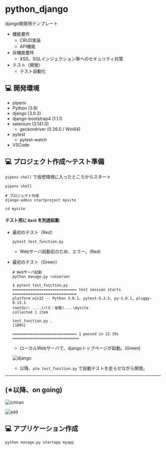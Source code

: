 # python_django

django開発用テンプレート

- 機能要件
  - CRUD実装
  - API機能
- 非機能要件
  - XSS、SQLインジェクション等へのセキュリティ対策
- テスト（開発）
  - テスト自動化


## 💻 開発環境

- pipenv
- Python (3.8)
- django  (3.0.3)
- django-bootstrap4 (1.1.1)
- selenium (3.141.0)
  - geckordriver (0.26.0 / Win64)
- pytest
  - pytest-watch
- VSCode


## 💻 プロジェクト作成～テスト準備

`pipenv shell` で仮想環境に入ったところからスタート

```
pipenv shell

# プロジェクト作成
django-admin startproject mysite

cd mysite
```

#### テスト用に `Bash` を別途起動

- 最初のテスト（Red）
    ```
    pytest test_function.py
    ```
    - Webサーバ起動前のため、エラー。(Red)


- 最初のテスト（Green）
    ```
    # Webサーバ起動
    python manage.py runserver
    ```

    ```
    $ pytest test_function.py
    ============================= test session starts =============================
    platform win32 -- Python 3.8.1, pytest-5.3.5, py-1.8.1, pluggy-0.13.1
    rootdir: ....(パス：省略)....\mysite
    collected 1 item

    test_function.py .                                                       [100%]

    ============================= 1 passed in 22.19s ==============================
    ```

    - ローカルWebサーバで、djangoトップページが起動。(Green)

    ![django](https://user-images.githubusercontent.com/33124627/74706776-30a76600-525b-11ea-80ce-e85dfa17bbb1.png)

    - 以降、`ptw test_function.py` で自動テストを走らせながら開発。


---


## (※以降、on going)

  ![ichiran](https://user-images.githubusercontent.com/33124627/75225335-bdb76580-57ed-11ea-82aa-36919d9af6f0.png)

  ![add](https://user-images.githubusercontent.com/33124627/75225458-fc4d2000-57ed-11ea-847e-410c749c2b67.png)


## 💻 アプリケーション作成

```
python manage.py startapp myapp
```
